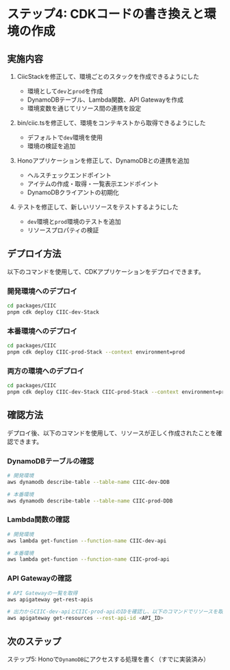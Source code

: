 # ステップ4: CDKコードの書き換えと環境の作成

## 実施内容

1. CiicStackを修正して、環境ごとのスタックを作成できるようにした
   - 環境として`dev`と`prod`を作成
   - DynamoDBテーブル、Lambda関数、API Gatewayを作成
   - 環境変数を通じてリソース間の連携を設定

2. bin/ciic.tsを修正して、環境をコンテキストから取得できるようにした
   - デフォルトで`dev`環境を使用
   - 環境の検証を追加

3. Honoアプリケーションを修正して、DynamoDBとの連携を追加
   - ヘルスチェックエンドポイント
   - アイテムの作成・取得・一覧表示エンドポイント
   - DynamoDBクライアントの初期化

4. テストを修正して、新しいリソースをテストするようにした
   - `dev`環境と`prod`環境のテストを追加
   - リソースプロパティの検証

## デプロイ方法

以下のコマンドを使用して、CDKアプリケーションをデプロイできます。

### 開発環境へのデプロイ

```bash
cd packages/CIIC
pnpm cdk deploy CIIC-dev-Stack
```

### 本番環境へのデプロイ

```bash
cd packages/CIIC
pnpm cdk deploy CIIC-prod-Stack --context environment=prod
```

### 両方の環境へのデプロイ

```bash
cd packages/CIIC
pnpm cdk deploy CIIC-dev-Stack CIIC-prod-Stack --context environment=prod
```

## 確認方法

デプロイ後、以下のコマンドを使用して、リソースが正しく作成されたことを確認できます。

### DynamoDBテーブルの確認

```bash
# 開発環境
aws dynamodb describe-table --table-name CIIC-dev-DDB

# 本番環境
aws dynamodb describe-table --table-name CIIC-prod-DDB
```

### Lambda関数の確認

```bash
# 開発環境
aws lambda get-function --function-name CIIC-dev-api

# 本番環境
aws lambda get-function --function-name CIIC-prod-api
```

### API Gatewayの確認

```bash
# API Gatewayの一覧を取得
aws apigateway get-rest-apis

# 出力からCIIC-dev-apiとCIIC-prod-apiのIDを確認し、以下のコマンドでリソースを取得
aws apigateway get-resources --rest-api-id <API_ID>
```

## 次のステップ

ステップ5: Honoで`DynamoDB`にアクセスする処理を書く（すでに実装済み）

